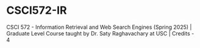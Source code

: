 # CSCI572-IR
CSCI 572 - Information Retrieval and Web Search Engines (Spring 2025) | Graduate Level Course taught by Dr. Saty Raghavachary at USC | Credits - 4
